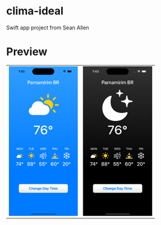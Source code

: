 # clima-ideal
Swift app project from Sean Allen

# Preview
<table>
  <tr>
    <td>
      <img src="https://raw.githubusercontent.com/jackomo007/clima-ideal/main/Climatization/Assets.xcassets/light.png"  widht="100" height="400" alt="light project preview"/>
    </td>
     <td>
      <img src="https://raw.githubusercontent.com/jackomo007/clima-ideal/main/Climatization/Assets.xcassets/dark.png"  widht="100" height="400" alt="dark project preview"/>
    </td>
  </tr>
</table>



